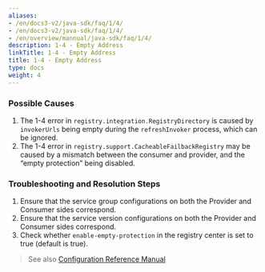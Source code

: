 ```yaml
---
aliases:
- /en/docs3-v2/java-sdk/faq/1/4/
- /en/docs3-v2/java-sdk/faq/1/4/
- /en/overview/mannual/java-sdk/faq/1/4/
description: 1-4 - Empty Address
linkTitle: 1-4 - Empty Address
title: 1-4 - Empty Address
type: docs
weight: 4
---
```







### Possible Causes
1. The 1-4 error in `registry.integration.RegistryDirectory` is caused by `invokerUrls` being empty during the `refreshInvoker` process, which can be ignored.
2. The 1-4 error in `registry.support.CacheableFailbackRegistry` may be caused by a mismatch between the consumer and provider, and the “empty protection” being disabled.

### Troubleshooting and Resolution Steps
1. Ensure that the service group configurations on both the Provider and Consumer sides correspond.
2. Ensure that the service version configurations on both the Provider and Consumer sides correspond.
3. Check whether `enable-empty-protection` in the registry center is set to true (default is true).

> See also
[Configuration Reference Manual](/en/overview/mannual/java-sdk/reference-manual/config/properties/)

